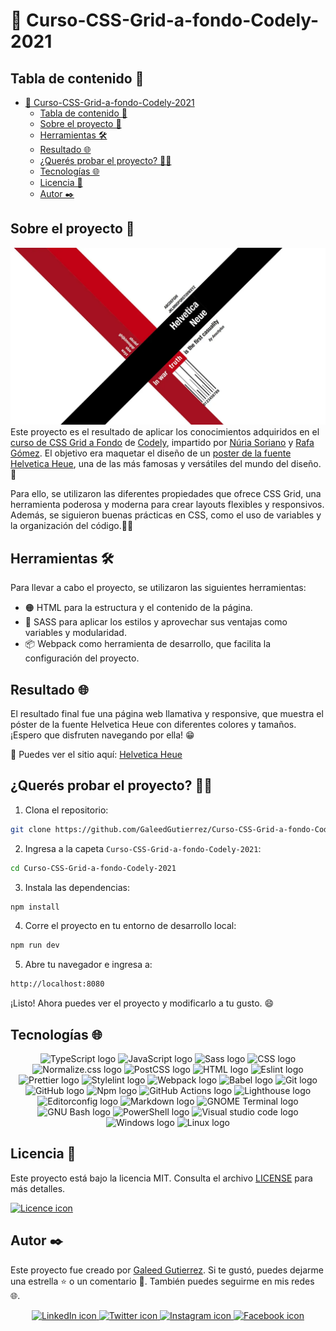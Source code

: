 # 🧩 Curso-CSS-Grid-a-fondo-Codely-2021

## Tabla de contenido 📖

- [🧩 Curso-CSS-Grid-a-fondo-Codely-2021](#-curso-css-grid-a-fondo-codely-2021)
  - [Tabla de contenido 📖](#tabla-de-contenido-)
  - [Sobre el proyecto 🚀](#sobre-el-proyecto-)
  - [Herramientas 🛠️](#herramientas-️)
  - [Resultado 🌐](#resultado-)
  - [¿Querés probar el proyecto? 👨‍💻](#querés-probar-el-proyecto-)
  - [Tecnologías 🌐](#tecnologías-)
  - [Licencia 📄](#licencia-)
  - [Autor ✒️](#autor-️)

## Sobre el proyecto 🚀

[![Imagen del proyecto](./assets/images/helvetica-neue-css-gird-codely.webp "Imagen del proyecto")](https://galeedgutierrez.com/Curso-CSS-Grid-a-fondo-Codely-2021/ "Imagen del proyecto")
Este proyecto es el resultado de aplicar los conocimientos adquiridos en el [curso de CSS Grid a Fondo](https://pro.codely.com/library/css-grid-a-fondo-126731/307888/about/ "curso de CSS Grid a Fondo") de [Codely](https://codely.com/ "Codely"), impartido por [Núria Soriano](https://twitter.com/nuria_codes "Núria Soriano") y [Rafa Gómez](https://twitter.com/rafaoe "Rafa Gómez"). El objetivo era maquetar el diseño de un [poster de la fuente Helvetica Heue](https://www.webdesignfact.com/2012/05/awesome-typographic-posters.html "poster de la fuente Helvetica Heue"), una de las más famosas y versátiles del mundo del diseño. 🚀

Para ello, se utilizaron las diferentes propiedades que ofrece CSS Grid, una herramienta poderosa y moderna para crear layouts flexibles y responsivos. Además, se siguieron buenas prácticas en CSS, como el uso de variables y la organización del código.🧑‍💻

## Herramientas 🛠️

Para llevar a cabo el proyecto, se utilizaron las siguientes herramientas:

- 🟠 HTML para la estructura y el contenido de la página.
- 🌸 SASS para aplicar los estilos y aprovechar sus ventajas como variables y modularidad.
- 📦 Webpack como herramienta de desarrollo, que facilita la configuración del proyecto.

## Resultado 🌐

El resultado final fue una página web llamativa y responsive, que muestra el póster de la fuente Helvetica Heue con diferentes colores y tamaños. ¡Espero que disfruten navegando por ella! 😁

🚀 Puedes ver el sitio aquí: [Helvetica Heue](https://galeedgutierrez.com/Curso-CSS-Grid-a-fondo-Codely-2021/ "Helvetica Heue")

## ¿Querés probar el proyecto? 👨‍💻

1. Clona el repositorio:

```bash
git clone https://github.com/GaleedGutierrez/Curso-CSS-Grid-a-fondo-Codely-2021.git
```

2. Ingresa a la capeta `Curso-CSS-Grid-a-fondo-Codely-2021`:

```bash
cd Curso-CSS-Grid-a-fondo-Codely-2021
```

3. Instala las dependencias:

```bash
npm install
```

4. Corre el proyecto en tu entorno de desarrollo local:

```bash
npm run dev
```

5. Abre tu navegador e ingresa a:

```bash
http://localhost:8080
```

¡Listo! Ahora puedes ver el proyecto y modificarlo a tu gusto. 😄

## Tecnologías 🌐

<div align="center">
 <img src="https://img.shields.io/badge/typescript-%23007ACC.svg?style=for-the-badge&logo=typescript&logoColor=white" alt="TypeScript logo">
 <img src="https://img.shields.io/static/v1?style=for-the-badge&message=JavaScript&color=F7DF1E&logo=JavaScript&logoColor=000&label=" alt="JavaScript logo">
 <img src="https://img.shields.io/badge/SASS-hotpink.svg?style=for-the-badge&logo=SASS&logoColor=white" alt="Sass logo">
 <img src="https://img.shields.io/static/v1?style=for-the-badge&message=CSS3&color=1572B6&logo=CSS3&logoColor=FFFFFF&label=" alt="CSS logo">
 <img src="https://img.shields.io/static/v1?style=for-the-badge&message=Normalize.css&color=E3695F&logo=Normalize.css&logoColor=FFFFFF&label=" alt="Normalize.css logo">
 <img src="https://img.shields.io/static/v1?style=for-the-badge&message=PostCSS&color=DD3A0A&logo=PostCSS&logoColor=FFFFFF&label=" alt="PostCSS logo">
 <img src="https://img.shields.io/badge/html5-%23E34F26.svg?style=for-the-badge&logo=html5&logoColor=white" alt="HTML logo">
 <img src="https://img.shields.io/badge/ESLint-4B3263?style=for-the-badge&logo=eslint&logoColor=white" alt="Eslint logo">
 <img src="https://img.shields.io/static/v1?style=for-the-badge&message=Prettier&color=1a2b34&logo=Prettier&logoColor=F7B93E&label=" alt="Prettier logo">
 <img src="https://img.shields.io/static/v1?style=for-the-badge&message=stylelint&color=263238&logo=stylelint&logoColor=FFFFFF&label=" alt="Stylelint logo">
 <img src="https://img.shields.io/static/v1?style=for-the-badge&message=Webpack&color=222222&logo=Webpack&logoColor=8DD6F9&label=" alt="Webpack logo">
 <img src="https://img.shields.io/static/v1?style=for-the-badge&message=Babel&color=222222&logo=Babel&logoColor=F9DC3E&label=" alt="Babel logo">
 <img src="https://img.shields.io/badge/git-%23F05033.svg?style=for-the-badge&logo=git&logoColor=white" alt="Git logo">
 <img src="https://img.shields.io/badge/github-%23121011.svg?style=for-the-badge&logo=github&logoColor=white" alt="GitHub logo">
 <img src="https://img.shields.io/badge/NPM-%23CB3837.svg?style=for-the-badge&logo=npm&logoColor=white" alt="Npm logo">
 <img src="https://img.shields.io/static/v1?style=for-the-badge&message=GitHub+Actions&color=2088FF&logo=GitHub+Actions&logoColor=FFFFFF&label=" alt="GitHub Actions logo">
 <img src="https://img.shields.io/static/v1?style=for-the-badge&message=Lighthouse&color=F44B21&logo=Lighthouse&logoColor=FFFFFF&label=" alt="Lighthouse logo">
 <img src="https://img.shields.io/static/v1?style=for-the-badge&message=EditorConfig&color=e0efef&logo=EditorConfig&logoColor=000&label=" alt="Editorconfig logo">
 <img src="https://img.shields.io/static/v1?style=for-the-badge&message=Markdown&color=000000&logo=Markdown&logoColor=FFFFFF&label=" alt="Markdown logo">
 <img src="https://img.shields.io/static/v1?style=for-the-badge&message=GNOME+Terminal&color=241F31&logo=GNOME+Terminal&logoColor=FFFFFF&label=" alt="GNOME Terminal logo">
 <img src="https://img.shields.io/static/v1?style=for-the-badge&message=GNU+Bash&color=4EAA25&logo=GNU+Bash&logoColor=FFFFFF&label=" alt="GNU Bash logo">
 <img src="https://img.shields.io/static/v1?style=for-the-badge&message=PowerShell&color=5391FE&logo=PowerShell&logoColor=FFFFFF&label=" alt="PowerShell logo">
 <img src="https://img.shields.io/badge/Visual%20Studio%20Code-0078d7.svg?style=for-the-badge&logo=visual-studio-code&logoColor=white" alt="Visual studio code logo">
 <img src="https://img.shields.io/static/v1?style=for-the-badge&message=Windows&color=0078D6&logo=Windows&logoColor=FFFFFF&label=" alt="Windows logo">
 <img src="https://img.shields.io/static/v1?style=for-the-badge&message=Linux&color=f9e46e&logo=Linux&logoColor=000&label=" alt="Linux logo">
</div>

## Licencia 📄

Este proyecto está bajo la licencia MIT. Consulta el archivo [LICENSE](https://github.com/GaleedGutierrez/Curso-CSS-Grid-a-fondo-Codely-2021/blob/main/LICENSE) para más detalles.
<div>
    <a href="https://github.com/GaleedGutierrez/Curso-CSS-Grid-a-fondo-Codely-2021/blob/main/LICENSE">
        <img src="https://img.shields.io/badge/MIT-ff2828?style=for-the-badge&label=License&link=https%3A%2F%2Fgithub.com%2FGaleedGutierrez%2FCurso-de-Accesibilidad-Web-2019%2Fblob%2Fmain%2FLICENSE" alt="Licence icon">
    </a>
</div>

## Autor ✒️

Este proyecto fue creado por [Galeed Gutierrez](https://galeedgutierrez.com/). Si te gustó, puedes dejarme una estrella ⭐ o un comentario 💬. También puedes seguirme en mis redes 🌐.

<div align="center">
    <a href="https://www.linkedin.com/in/galeedgutierrez/">
        <img src="https://img.shields.io/badge/LinkedIn-0077B5?style=for-the-badge&logo=linkedin&logoColor=white" alt="LinkedIn icon">
    </a>
    <a href="https://twitter.com/GutierrezGaleed">
        <img src="https://img.shields.io/badge/Twitter-1DA1F2?style=for-the-badge&logo=twitter&logoColor=white" alt="Twitter icon">
    </a>
    <a href="https://www.instagram.com/galeedgutierrez/">
        <img src="https://img.shields.io/badge/Instagram-E4405F?style=for-the-badge&logo=instagram&logoColor=white" alt="Instagram icon">
    </a>
    <a href="https://www.facebook.com/GaleedGutierrez">
        <img src="https://img.shields.io/badge/Facebook-1877F2?style=for-the-badge&logo=facebook&logoColor=white" alt="Facebook icon">
    </a>
</div>
